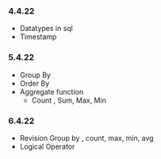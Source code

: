 

### 4.4.22

- Datatypes in sql
- Timestamp

### 5.4.22
- Group By
- Order By
- Aggregate function 
  - Count , Sum, Max, Min

### 6.4.22

- Revision Group by , count, max, min, avg
- Logical Operator 

